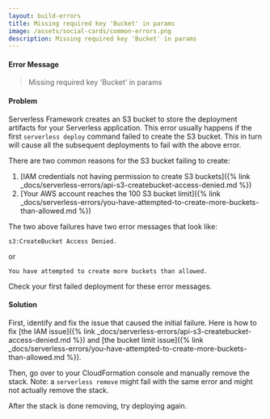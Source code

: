 ```yaml
---
layout: build-errors
title: Missing required key 'Bucket' in params
image: /assets/social-cards/common-errors.png
description: Missing required key 'Bucket' in params
---
```


#### Error Message

> Missing required key 'Bucket' in params


#### Problem

Serverless Framework creates an S3 bucket to store the deployment artifacts for your Serverless application. This error usually happens if the first `serverless deploy` command failed to create the S3 bucket. This in turn will cause all the subsequent deployments to fail with the above error.

There are two common reasons for the S3 bucket failing to create:

1. [IAM credentials not having permission to create S3 buckets]({% link _docs/serverless-errors/api-s3-createbucket-access-denied.md %})
2. [Your AWS account reaches the 100 S3 bucket limit]({% link _docs/serverless-errors/you-have-attempted-to-create-more-buckets-than-allowed.md %})

The two above failures have two error messages that look like:

```
s3:CreateBucket Access Denied.
```

or

```
You have attempted to create more buckets than allowed.
```

Check your first failed deployment for these error messages.

#### Solution

First, identify and fix the issue that caused the initial failure. Here is how to fix [the IAM issue]({% link _docs/serverless-errors/api-s3-createbucket-access-denied.md %}) and [the bucket limit issue]({% link _docs/serverless-errors/you-have-attempted-to-create-more-buckets-than-allowed.md %}).

Then, go over to your CloudFormation console and manually remove the stack. Note: a `serverless remove` might fail with the same error and might not actually remove the stack.

After the stack is done removing, try deploying again.
